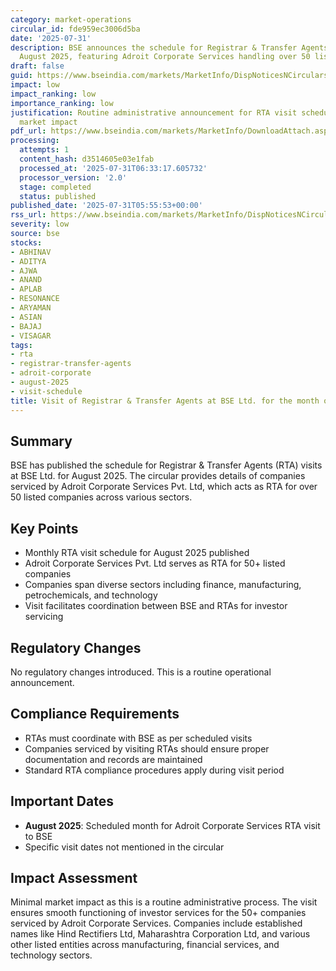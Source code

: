 ```yaml
---
category: market-operations
circular_id: fde959ec3006d5ba
date: '2025-07-31'
description: BSE announces the schedule for Registrar & Transfer Agents visits during
  August 2025, featuring Adroit Corporate Services handling over 50 listed companies.
draft: false
guid: https://www.bseindia.com/markets/MarketInfo/DispNoticesNCirculars.aspx?Noticeid={F543C5E0-4A7E-44DA-9A07-35591AAAC7BD}&noticeno=20250731-5&dt=07/31/2025&icount=5&totcount=6&flag=0
impact: low
impact_ranking: low
importance_ranking: low
justification: Routine administrative announcement for RTA visit schedule with minimal
  market impact
pdf_url: https://www.bseindia.com/markets/MarketInfo/DownloadAttach.aspx?id=20250731-5&attachedId=c1f6e57c-dc66-4d6f-bd8e-e4730fb941df
processing:
  attempts: 1
  content_hash: d3514605e03e1fab
  processed_at: '2025-07-31T06:33:17.605732'
  processor_version: '2.0'
  stage: completed
  status: published
published_date: '2025-07-31T05:55:53+00:00'
rss_url: https://www.bseindia.com/markets/MarketInfo/DispNoticesNCirculars.aspx?Noticeid={F543C5E0-4A7E-44DA-9A07-35591AAAC7BD}&noticeno=20250731-5&dt=07/31/2025&icount=5&totcount=6&flag=0
severity: low
source: bse
stocks:
- ABHINAV
- ADITYA
- AJWA
- ANAND
- APLAB
- RESONANCE
- ARYAMAN
- ASIAN
- BAJAJ
- VISAGAR
tags:
- rta
- registrar-transfer-agents
- adroit-corporate
- august-2025
- visit-schedule
title: Visit of Registrar & Transfer Agents at BSE Ltd. for the month of August 2025
---
```


## Summary

BSE has published the schedule for Registrar & Transfer Agents (RTA) visits at BSE Ltd. for August 2025. The circular provides details of companies serviced by Adroit Corporate Services Pvt. Ltd, which acts as RTA for over 50 listed companies across various sectors.

## Key Points

- Monthly RTA visit schedule for August 2025 published
- Adroit Corporate Services Pvt. Ltd serves as RTA for 50+ listed companies
- Companies span diverse sectors including finance, manufacturing, petrochemicals, and technology
- Visit facilitates coordination between BSE and RTAs for investor servicing

## Regulatory Changes

No regulatory changes introduced. This is a routine operational announcement.

## Compliance Requirements

- RTAs must coordinate with BSE as per scheduled visits
- Companies serviced by visiting RTAs should ensure proper documentation and records are maintained
- Standard RTA compliance procedures apply during visit period

## Important Dates

- **August 2025**: Scheduled month for Adroit Corporate Services RTA visit to BSE
- Specific visit dates not mentioned in the circular

## Impact Assessment

Minimal market impact as this is a routine administrative process. The visit ensures smooth functioning of investor services for the 50+ companies serviced by Adroit Corporate Services. Companies include established names like Hind Rectifiers Ltd, Maharashtra Corporation Ltd, and various other listed entities across manufacturing, financial services, and technology sectors.